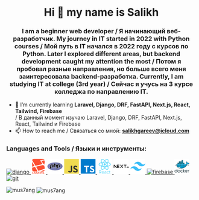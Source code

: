 <h1 align="center">Hi 🙌 my name is Salikh</h1>
<h3 align="center">
I am a beginner web developer / Я начинающий веб-разработчик.  
My journey in IT started in 2022 with Python courses / Мой путь в IT начался в 2022 году с курсов по Python.  
Later I explored different areas, but backend development caught my attention the most / Потом я пробовал разные направления, но больше всего меня заинтересовала backend-разработка.  
Currently, I am studying IT at college (3rd year) / Сейчас я учусь на 3 курсе колледжа по направлению IT.
</h3>

- 🌱 I’m currently learning **Laravel, Django, DRF, FastAPI, Next.js, React, Tailwind, Firebase**  
  / В данный момент изучаю Laravel, Django, DRF, FastAPI, Next.js, React, Tailwind и Firebase
- 📫 How to reach me / Связаться со мной: **salikhgareev@icloud.com**

<h3 align="left">Languages and Tools / Языки и инструменты:</h3>
<p align="left"> 
  <a href="https://www.djangoproject.com/" target="_blank" rel="noreferrer">
    <img src="https://cdn.worldvectorlogo.com/logos/django.svg" alt="django" width="40" height="40"/>
  </a> 
  <a href="https://laravel.com/" target="_blank" rel="noreferrer">
    <img src="https://raw.githubusercontent.com/devicons/devicon/master/icons/laravel/laravel-plain-wordmark.svg" alt="laravel" width="40" height="40"/>
  </a>
  <a href="https://www.php.net/" target="_blank" rel="noreferrer">
    <img src="https://raw.githubusercontent.com/devicons/devicon/master/icons/php/php-original.svg" alt="php" width="40" height="40"/>
  </a>
  <a href="https://developer.mozilla.org/en-US/docs/Web/JavaScript" target="_blank" rel="noreferrer">
    <img src="https://raw.githubusercontent.com/devicons/devicon/master/icons/javascript/javascript-original.svg" alt="javascript" width="40" height="40"/>
  </a>
  <a href="https://www.typescriptlang.org/" target="_blank" rel="noreferrer">
    <img src="https://raw.githubusercontent.com/devicons/devicon/master/icons/typescript/typescript-original.svg" alt="typescript" width="40" height="40"/>
  </a>
  <a href="https://reactjs.org/" target="_blank" rel="noreferrer">
    <img src="https://raw.githubusercontent.com/devicons/devicon/master/icons/react/react-original-wordmark.svg" alt="react" width="40" height="40"/>
  </a>
  <a href="https://nextjs.org/" target="_blank" rel="noreferrer">
    <img src="https://raw.githubusercontent.com/devicons/devicon/master/icons/nextjs/nextjs-original-wordmark.svg" alt="nextjs" width="40" height="40"/>
  </a>
  <a href="https://tailwindcss.com/" target="_blank" rel="noreferrer">
    <img src="https://raw.githubusercontent.com/devicons/devicon/master/icons/tailwindcss/tailwindcss-plain.svg" alt="tailwind" width="40" height="40"/>
  </a>
  <a href="https://firebase.google.com/" target="_blank" rel="noreferrer">
    <img src="https://www.vectorlogo.zone/logos/firebase/firebase-icon.svg" alt="firebase" width="40" height="40"/>
  </a>
  <a href="https://www.docker.com/" target="_blank" rel="noreferrer">
    <img src="https://raw.githubusercontent.com/devicons/devicon/master/icons/docker/docker-original-wordmark.svg" alt="docker" width="40" height="40"/>
  </a>
  <a href="https://git-scm.com/" target="_blank" rel="noreferrer">
    <img src="https://www.vectorlogo.zone/logos/git-scm/git-scm-icon.svg" alt="git" width="40" height="40"/>
  </a>
</p>

<p><img align="left" src="https://github-readme-stats.vercel.app/api/top-langs?username=mus7ang&show_icons=true&locale=en&layout=compact" alt="mus7ang" /></p>

<p>&nbsp;<img align="center" src="https://github-readme-stats.vercel.app/api?username=mus7ang&show_icons=true&locale=en" alt="mus7ang" /></p>

